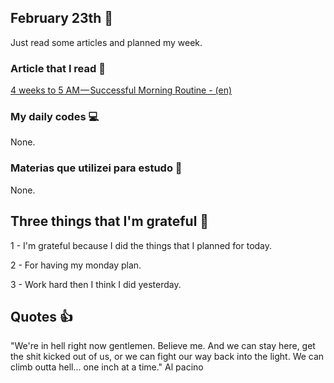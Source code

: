 ## February 23th :pushpin:

Just read some articles and planned my week.  

### Article that I read :newspaper:

[4 weeks to 5 AM — Successful Morning Routine - (en)](https://hackernoon.com/4-weeks-to-5-am-dd04eea7e459)

### My daily codes :computer:

None.

### Materias que utilizei para estudo :scroll:

None.

## Three things that I'm grateful :pray:

1 - I'm grateful because I did the things that I planned for today.

2 - For having my monday plan.

3 - Work hard then I think I did yesterday.

## Quotes :thumbsup:

"We're in hell right now gentlemen. Believe me. And we can stay here, get the shit kicked out of us, or we can fight our way back into the light. We can climb outta hell... one inch at a time." Al pacino